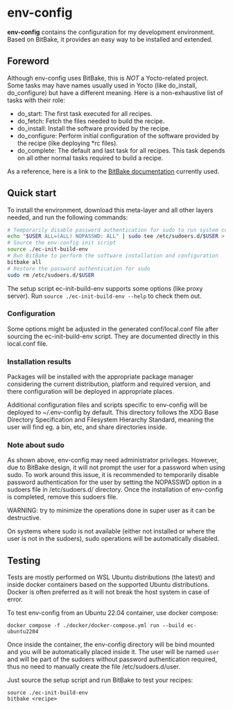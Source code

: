 # env-config

**env-config** contains the configuration for my development environment.
Based on BitBake, it provides an easy way to be installed and extended.

## Foreword

Although env-config uses BitBake, this is *NOT* a Yocto-related project.
Some tasks may have names usually used in Yocto (like do_install, do_configure) but have a different meaning.
Here is a non-exhaustive list of tasks with their role:
* do_start: The first task executed for all recipes.
* do_fetch: Fetch the files needed to build the recipe.
* do_install: Install the software provided by the recipe.
* do_configure: Perform initial configuration of the software provided by the recipe (like deploying *rc files).
* do_complete: The default and last task for all recipes. This task depends on all other normal tasks required to build a recipe.

As a reference, here is a link to the
[BitBake documentation](https://docs.yoctoproject.org/bitbake/2.2/singleindex.html)
currently used.

## Quick start

To install the environment, download this meta-layer and all other layers
needed, and run the following commands:

```bash
# Temporarily disable password authentication for sudo to run system commands from BitBake (like apt)
echo "$USER ALL=(ALL) NOPASSWD: ALL" | sudo tee /etc/sudoers.d/$USER > /dev/null && sudo chmod 0440 /etc/sudoers.d/$USER
# Source the env-config init script
source ./ec-init-build-env
# Run BitBake to perform the software installation and configuration
bitbake all
# Restore the password authentication for sudo
sudo rm /etc/sudoers.d/$USER
```

The setup script ec-init-build-env supports some options (like proxy server).
Run `source ./ec-init-build-env --help` to check them out.

### Configuration

Some options might be adjusted in the generated conf/local.conf file after
sourcing the ec-init-build-env script. They are documented directly in this
local.conf file.

### Installation results

Packages will be installed with the appropriate package manager considering the
current distribution, platform and required version, and there configuration
will be deployed in appropriate places.

Additional configuration files and scripts specific to env-config will be
deployed to ~/.env-config by default. This directory follows the XDG Base
Directory Specification and Filesystem Hierarchy Standard, meaning the user will
find eg. a bin, etc, and share directories inside.

### Note about sudo

As shown above, env-config may need administrator privileges. However, due to
BitBake design, it will not prompt the user for a password when using sudo. To
work around this issue, it is recommended to temporarily disable password
authentication for the user by setting the NOPASSWD option in a sudoers file in
/etc/sudoers.d/ directory. Once the installation of env-config is completed,
remove this sudoers file.

WARNING: try to minimize the operations done in super user as it can be
destructive.

On systems where sudo is not available (either not installed or where the user
is not in the sudoers), sudo operations will be automatically disabled.

## Testing

Tests are mostly performed on WSL Ubuntu distributions (the latest) and inside
docker containers based on the supported Ubuntu distributions. Docker is often
preferred as it will not break the host system in case of error.

To test env-config from an Ubuntu 22.04 container, use docker compose:
```shell
docker compose -f ./docker/docker-compose.yml run --build ec-ubuntu2204
```

Once inside the container, the env-config directory will be bind mounted and you
will be automatically placed inside it. The user will be named `user` and will
be part of the sudoers without password authentication required, thus no need to
manually create the file /etc/sudoers.d/user.

Just source the setup script and run BitBake to test your recipes:
```shell
source ./ec-init-build-env
bitbake <recipe>
```
